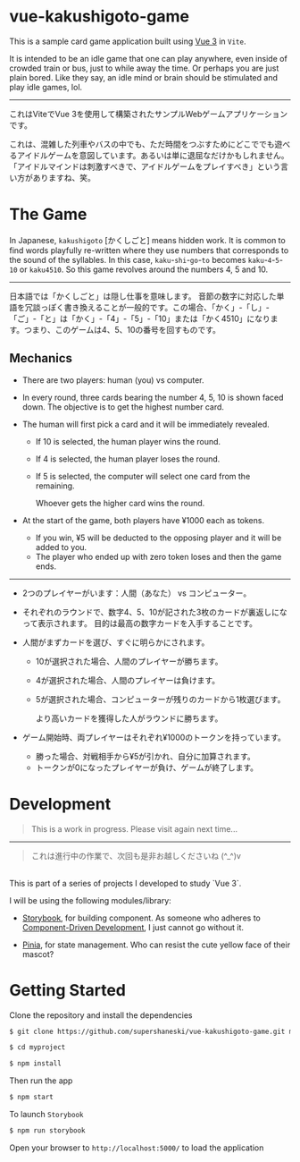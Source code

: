 vue-kakushigoto-game
===========

This is a sample card game application built using [Vue 3](https://vuejs.org/guide/quick-start.html) in `Vite`.

It is intended to be an idle game that one can play anywhere, even inside of crowded train or bus, just to while away the time. Or perhaps you are just plain bored. Like they say, an idle mind or brain should be stimulated and play idle games, lol.

---
これはViteでVue 3を使用して構築されたサンプルWebゲームアプリケーションです。

これは、混雑した列車やバスの中でも、ただ時間をつぶすためにどこででも遊べるアイドルゲームを意図しています。あるいは単に退屈なだけかもしれません。「アイドルマインドは刺激すべきで、アイドルゲームをプレイすべき」という言い方がありますね、笑。


# The Game

In Japanese, `kakushigoto` [かくしごと] means hidden work.
It is common to find words playfully re-written where they use numbers that corresponds to the sound of the syllables. In this case, `kaku`-`shi`-`go`-`to` becomes `kaku`-`4`-`5`-`10` or `kaku4510`. So this game revolves around the numbers 4, 5 and 10.

---
日本語では「かくしごと」は隠し仕事を意味します。
音節の数字に対応した単語を冗談っぽく書き換えることが一般的です。この場合、「かく」-「し」-「ご」-「と」は「かく」-「4」-「5」-「10」または「かく4510」になります。つまり、このゲームは4、5、10の番号を回すものです。


## Mechanics

* There are two players: human (you) vs computer.


* In every round, three cards bearing the number 4, 5, 10 is shown faced down.
  The objective is to get the highest number card.


* The human will first pick a card and it will be immediately revealed.
  * If 10 is selected, the human player wins the round.
  * If 4 is selected, the human player loses the round.
  * If 5 is selected, the computer will select one card from the remaining.
  
    Whoever gets the higher card wins the round.


* At the start of the game, both players have ¥1000 each as tokens.
  * If you win, ¥5 will be deducted to the opposing player and it will be added to you.
  * The player who ended up with zero token loses and then the game ends.

---
* 2つのプレイヤーがいます：人間（あなた） vs コンピューター。

* それぞれのラウンドで、数字4、5、10が記された3枚のカードが裏返しになって表示されます。
  目的は最高の数字カードを入手することです。

* 人間がまずカードを選び、すぐに明らかにされます。
    * 10が選択された場合、人間のプレイヤーが勝ちます。
    * 4が選択された場合、人間のプレイヤーは負けます。
    * 5が選択された場合、コンピューターが残りのカードから1枚選びます。
  
      より高いカードを獲得した人がラウンドに勝ちます。


* ゲーム開始時、両プレイヤーはそれぞれ¥1000のトークンを持っています。
    * 勝った場合、対戦相手から¥5が引かれ、自分に加算されます。
    * トークンが0になったプレイヤーが負け、ゲームが終了します。


# Development

> This is a work in progress. Please visit again next time...

---
> これは進行中の作業で、次回も是非お越しくださいね (^_^)v

<br />
This is part of a series of projects I developed to study `Vue 3`.

I will be using the following modules/library:

* [Storybook](https://storybook.js.org/blog/storybook-vue3/), for building component.
  As someone who adheres to [Component-Driven Development](https://www.componentdriven.org/), I just cannot go without it.

* [Pinia](https://pinia.vuejs.org), for state management. Who can resist the cute yellow face of their mascot?


# Getting Started

Clone the repository and install the dependencies

```sh
$ git clone https://github.com/supershaneski/vue-kakushigoto-game.git myproject

$ cd myproject

$ npm install
```

Then run the app

```sh
$ npm start
```

To launch `Storybook`

```sh
$ npm run storybook
```

Open your browser to `http://localhost:5000/` to load the application

